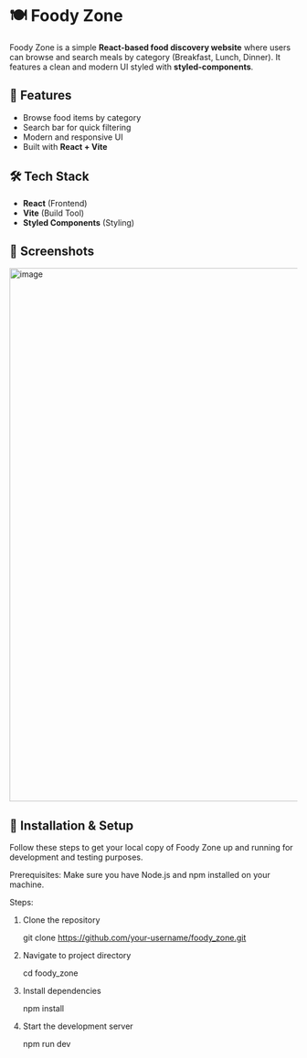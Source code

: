 # 🍽️ Foody Zone

Foody Zone is a simple **React-based food discovery website** where users can browse and search meals by category (Breakfast, Lunch, Dinner). It features a clean and modern UI styled with **styled-components**.

## 🚀 Features  
- Browse food items by category
- Search bar for quick filtering
- Modern and responsive UI
- Built with **React + Vite**

## 🛠️ Tech Stack  
- **React** (Frontend)
- **Vite** (Build Tool)
- **Styled Components** (Styling)

## 📸 Screenshots

<img width="1919" height="934" alt="image" src="https://github.com/user-attachments/assets/4c6b0790-9471-4ed9-a4ba-eea261280b15" />

## 📂 Installation & Setup

Follow these steps to get your local copy of Foody Zone up and running for development and testing purposes.

Prerequisites:
Make sure you have Node.js and npm installed on your machine.

Steps:

1. Clone the repository

   git clone https://github.com/your-username/foody_zone.git

2. Navigate to project directory

   cd foody_zone

3. Install dependencies

   npm install

4. Start the development server

   npm run dev
